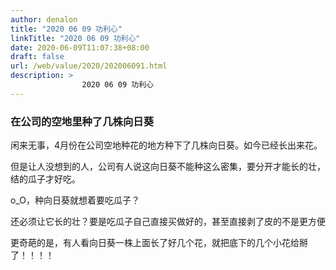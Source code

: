 ```yaml
---
author: denalon
title: "2020 06 09 功利心"
linkTitle: "2020 06 09 功利心"
date: 2020-06-09T11:07:38+08:00
draft: false
url: /web/value/2020/202006091.html
description: > 
                2020 06 09 功利心
---
```


### 在公司的空地里种了几株向日葵

闲来无事，4月份在公司空地种花的地方种下了几株向日葵。如今已经长出来花。

但是让人没想到的人，公司有人说这向日葵不能种这么密集，要分开才能长的壮，结的瓜子才好吃。

o_O，种向日葵就想着要吃瓜子？

还必须让它长的壮？要是吃瓜子自己直接买做好的，甚至直接剥了皮的不是更方便


更奇葩的是，有人看向日葵一株上面长了好几个花，就把底下的几个小花给掰了！！！！

~~~~(>_<)~~~~，直接就掰了，说是留一朵就可以了，这样才能长的好！


